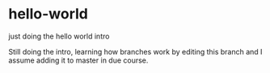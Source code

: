 # hello-world
just doing the hello world intro

Still doing the intro, learning how branches work
by editing this branch and I assume adding it to master in due course.

